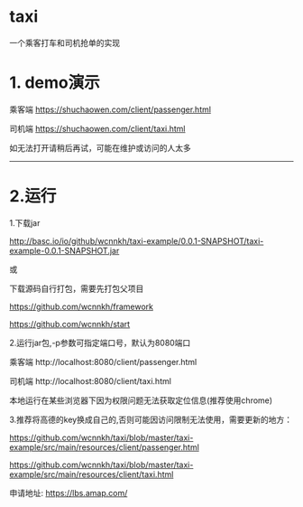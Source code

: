 # taxi
一个乘客打车和司机抢单的实现

# 1. demo演示

乘客端 https://shuchaowen.com/client/passenger.html

司机端 https://shuchaowen.com/client/taxi.html

如无法打开请稍后再试，可能在维护或访问的人太多

----
# 2.运行

1.下载jar

http://basc.io/io/github/wcnnkh/taxi-example/0.0.1-SNAPSHOT/taxi-example-0.0.1-SNAPSHOT.jar

或

下载源码自行打包，需要先打包父项目

https://github.com/wcnnkh/framework

https://github.com/wcnnkh/start

2.运行jar包,-p参数可指定端口号，默认为8080端口

乘客端 http://localhost:8080/client/passenger.html

司机端 http://localhost:8080/client/taxi.html

本地运行在某些浏览器下因为权限问题无法获取定位信息(推荐使用chrome)

3.推荐将高德的key换成自己的,否则可能因访问限制无法使用，需要更新的地方：

https://github.com/wcnnkh/taxi/blob/master/taxi-example/src/main/resources/client/passenger.html

https://github.com/wcnnkh/taxi/blob/master/taxi-example/src/main/resources/client/taxi.html

申请地址: https://lbs.amap.com/
